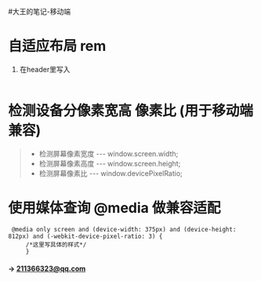 #大王的笔记-移动端
# 自适应布局  rem 
 1. 在header里写入 
    
  ```  document.querySelector('html').style.fontSize=(document.documentElement.clientWidth/750)*100+"px";
  ``` 
# 检测设备分像素宽高 像素比 (用于移动端兼容)
   > *  检测屏幕像素宽度  ---  window.screen.width;
   > *  检测屏幕像素高度  --- window.screen.height;
   > *  检测屏幕像素比    ---   window.devicePixelRatio;

# 使用媒体查询 @media 做兼容适配
```  
 @media only screen and (device-width: 375px) and (device-height: 812px) and (-webkit-device-pixel-ratio: 3) {
     /*这里写具体的样式*/
     }

```

#### → 211366323@qq.com